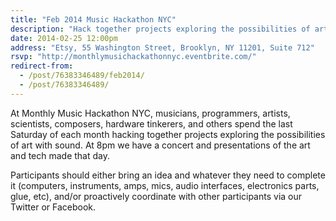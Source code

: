 ```yaml
---
title: "Feb 2014 Music Hackathon NYC"
description: "Hack together projects exploring the possibilities of art with sound"
date: 2014-02-25 12:00pm
address: "Etsy, 55 Washington Street, Brooklyn, NY 11201, Suite 712"
rsvp: "http://monthlymusichackathonnyc.eventbrite.com/"
redirect-from: 
  - /post/76383346489/feb2014/
  - /post/76383346489/
---
```


At Monthly Music Hackathon NYC, musicians, programmers, artists, scientists, composers, hardware tinkerers, and others spend the last Saturday of each month hacking together projects exploring the possibilities of art with sound. At 8pm we have a concert and presentations of the art and tech made that day.

Participants should either bring an idea and whatever they need to complete it (computers, instruments, amps, mics, audio interfaces, electronics parts, glue, etc), and/or proactively coordinate with other participants via our Twitter or Facebook.

